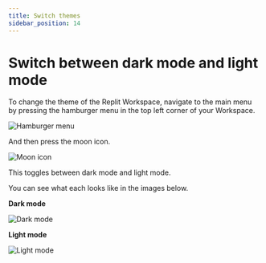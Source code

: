 ```yaml
---
title: Switch themes
sidebar_position: 14
---
```


# Switch between dark mode and light mode 

To change the theme of the Replit Workspace, navigate to the main menu by pressing the hamburger menu in the top left corner of your Workspace.

![Hamburger menu](https://replit-docs-images.bardia.repl.co/images/programming-ide/lightmode-darkmode/hamburger-menu.png)

And then press the moon icon.

![Moon icon](https://replit-docs-images.bardia.repl.co/images/programming-ide/lightmode-darkmode/moon.png)

This toggles between dark mode and light mode.

You can see what each looks like in the images below.

**Dark mode**

![Dark mode](https://replit-docs-images.bardia.repl.co/images/programming-ide/lightmode-darkmode/dark-mode.png)

**Light mode**

![Light mode](https://replit-docs-images.bardia.repl.co/images/programming-ide/lightmode-darkmode/light-mode.png)





